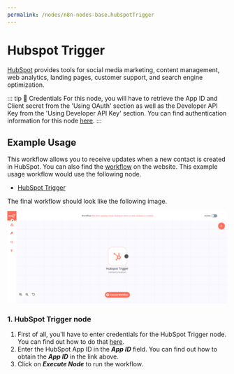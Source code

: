 ```yaml
---
permalink: /nodes/n8n-nodes-base.hubspotTrigger
---
```


# Hubspot Trigger

[HubSpot](https://www.hubspot.com/) provides tools for social media marketing, content management, web analytics, landing pages, customer support, and search engine optimization.

::: tip 🔑 Credentials
For this node, you will have to retrieve the App ID and Client secret from the 'Using OAuth' section as well as the Developer API Key from the 'Using Developer API Key' section. You can find authentication information for this node [here](../../../credentials/Hubspot/README.md).
:::


## Example Usage

This workflow allows you to receive updates when a new contact is created in HubSpot. You can also find the [workflow](https://n8n.io/workflows/628) on the website. This example usage workflow would use the following node.
- [HubSpot Trigger]()

The final workflow should look like the following image.

![A workflow with the HubSpot Trigger node](./workflow.png)


### 1. HubSpot Trigger node

1. First of all, you'll have to enter credentials for the HubSpot Trigger node. You can find out how to do that [here](../../../credentials/Hubspot/README.md).
2. Enter the HubSpot App ID in the ***App ID*** field. You can find out how to obtain the ***App ID*** in the link above.
3. Click on ***Execute Node*** to run the workflow.
